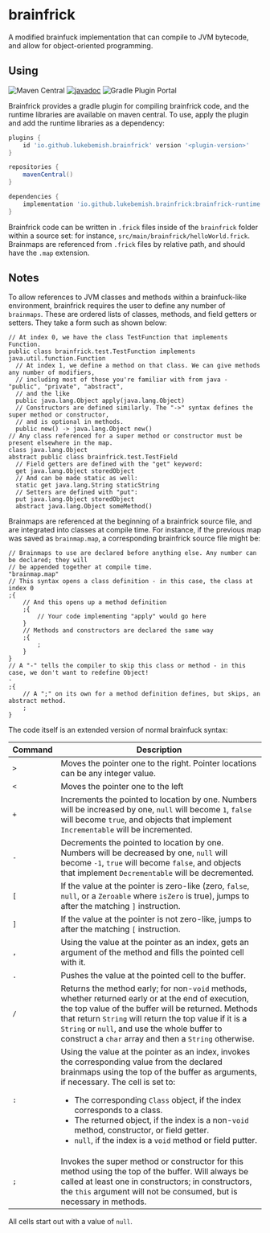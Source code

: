 # brainfrick

A modified brainfuck implementation that can compile to JVM bytecode, and allow for object-oriented programming.

## Using
![Maven Central](https://img.shields.io/maven-central/v/io.github.lukebemish.brainfrick/brainfrick-runtime?style=flat-square)
[![javadoc](https://javadoc.io/badge2/io.github.lukebemish.brainfrick/brainfrick-runtime/javadoc.svg?style=flat-square&prefix=v)](https://javadoc.io/doc/io.github.lukebemish.brainfrick/brainfrick-runtime)
![Gradle Plugin Portal](https://img.shields.io/gradle-plugin-portal/v/io.github.lukebemish.brainfrick?style=flat-square)

Brainfrick provides a gradle plugin for compiling brainfrick code, and the runtime libraries are available on maven central. To use, apply the plugin and add the runtime libraries as a dependency:

```gradle
plugins {
    id 'io.github.lukebemish.brainfrick' version '<plugin-version>'
}

repositories {
    mavenCentral()
}

dependencies {
    implementation 'io.github.lukebemish.brainfrick:brainfrick-runtime:<version>'
}
```

Brainfrick code can be written in `.frick` files inside of the `brainfrick` folder within a source set: for instance, `src/main/brainfrick/helloWorld.frick`. Brainmaps are referenced from `.frick` files by relative path, and should have the `.map` extension.

## Notes

To allow references to JVM classes and methods within a brainfuck-like environment, brainfrick requires the user to define any number of `brainmaps`.
These are ordered lists of classes, methods, and field getters or setters. They take a form such as shown below:
```
// At index 0, we have the class TestFunction that implements Function.
public class brainfrick.test.TestFunction implements java.util.function.Function
  // At index 1, we define a method on that class. We can give methods any number of modifiers,
  // including most of those you're familiar with from java - "public", "private", "abstract",
  // and the like
  public java.lang.Object apply(java.lang.Object)
  // Constructors are defined similarly. The "->" syntax defines the super method or constructor,
  // and is optional in methods.
  public new() -> java.lang.Object new()
// Any class referenced for a super method or constructor must be present elsewhere in the map.
class java.lang.Object
abstract public class brainfrick.test.TestField
  // Field getters are defined with the "get" keyword:
  get java.lang.Object storedObject
  // And can be made static as well:
  static get java.lang.String staticString
  // Setters are defined with "put":
  put java.lang.Object storedObject
  abstract java.lang.Object someMethod()
```

Brainmaps are referenced at the beginning of a brainfrick source file, and are integrated into classes at compile time. For instance, if the previous
map was saved as `brainmap.map`, a corresponding brainfrick source file might be:
```
// Brainmaps to use are declared before anything else. Any number can be declared; they will
// be appended together at compile time.
"brainmap.map"
// This syntax opens a class definition - in this case, the class at index 0
;{
    // And this opens up a method definition
    ;{
        // Your code implementing "apply" would go here
    }
    // Methods and constructors are declared the same way
    ;{
        ;
    }
}
// A "-" tells the compiler to skip this class or method - in this case, we don't want to redefine Object!
-
;{
    // A ";" on its own for a method definition defines, but skips, an abstract method.
    ;
}
```

The code itself is an extended version of normal brainfuck syntax:

| Command | Description                                                                                                                                                                                                                                                                                                                                                                                                                       |
|---------|-----------------------------------------------------------------------------------------------------------------------------------------------------------------------------------------------------------------------------------------------------------------------------------------------------------------------------------------------------------------------------------------------------------------------------------|
| `>`     | Moves the pointer one to the right. Pointer locations can be any integer value.                                                                                                                                                                                                                                                                                                                                                   |
| `<`     | Moves the pointer one to the left                                                                                                                                                                                                                                                                                                                                                                                                 |
| `+`     | Increments the pointed to location by one. Numbers will be increased by one, `null` will become `1`, `false` will become `true`, and objects that implement `Incrementable` will be incremented.                                                                                                                                                                                                                                  |
| `-`     | Decrements the pointed to location by one. Numbers will be decreased by one, `null` will become `-1`, `true` will become `false`, and objects that implement `Decrementable` will be decremented.                                                                                                                                                                                                                                 |
| `[`     | If the value at the pointer is zero-like (zero, `false`, `null`, or a `Zeroable` where `isZero` is true), jumps to after the matching `]` instruction.                                                                                                                                                                                                                                                                           |
| `]`     | If the value at the pointer is not zero-like, jumps to after the matching `[` instruction.                                                                                                                                                                                                                                                                                                                                        |
| `,`     | Using the value at the pointer as an index, gets an argument of the method and fills the pointed cell with it.                                                                                                                                                                                                                                                                                                                    |
| `.`     | Pushes the value at the pointed cell to the buffer.                                                                                                                                                                                                                                                                                                                                                                               |
| `/`     | Returns the method early; for non-`void` methods, whether returned early or at the end of execution, the top value of the buffer will be returned. Methods that return `String` will return the top value if it is a `String` or `null`, and use the whole buffer to construct a `char` array and then a `String` otherwise.                                                                                                      |
| `:`     | Using the value at the pointer as an index, invokes the corresponding value from the declared brainmaps using the top of the buffer as arguments, if necessary. The cell is set to:<br><ul><li>The corresponding `Class` object, if the index corresponds to a class.<li>The returned object, if the index is a non-`void` method, constructor, or field getter.<li>`null`, if the index is a `void` method or field putter.</ul> |
| `;`     | Invokes the super method or constructor for this method using the top of the buffer. Will always be called at least one in constructors; in constructors, the `this` argument will not be consumed, but is necessary in methods.                                                                                                                                                                                                  |

All cells start out with a value of `null`.
